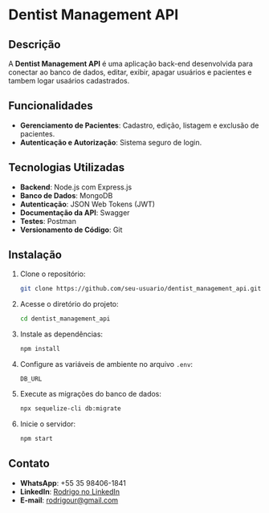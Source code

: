 # Dentist Management API

## Descrição
A **Dentist Management API** é uma aplicação back-end desenvolvida para conectar ao banco de dados, editar, exibir, apagar usuários e pacientes e tambem logar usaários cadastrados.

## Funcionalidades
- **Gerenciamento de Pacientes**: Cadastro, edição, listagem e exclusão de pacientes.
- **Autenticação e Autorização**: Sistema seguro de login.

## Tecnologias Utilizadas
- **Backend**: Node.js com Express.js
- **Banco de Dados**: MongoDB
- **Autenticação**: JSON Web Tokens (JWT)
- **Documentação da API**: Swagger
- **Testes**: Postman
- **Versionamento de Código**: Git

## Instalação
1. Clone o repositório:
    ```bash
    git clone https://github.com/seu-usuario/dentist_management_api.git
    ```
2. Acesse o diretório do projeto:
    ```bash
    cd dentist_management_api
    ```
3. Instale as dependências:
    ```bash
    npm install
    ```
4. Configure as variáveis de ambiente no arquivo `.env`:
    ```env
    DB_URL
    ```
5. Execute as migrações do banco de dados:
    ```bash
    npx sequelize-cli db:migrate
    ```
6. Inicie o servidor:
    ```bash
    npm start
    ```

## Contato
- **WhatsApp**: +55 35 98406-1841
- **LinkedIn**: [Rodrigo no LinkedIn](https://www.linkedin.com/in/rodrigo-marques-tavares-9482b4226/)
- **E-mail**: rodrigour@gmail.com
